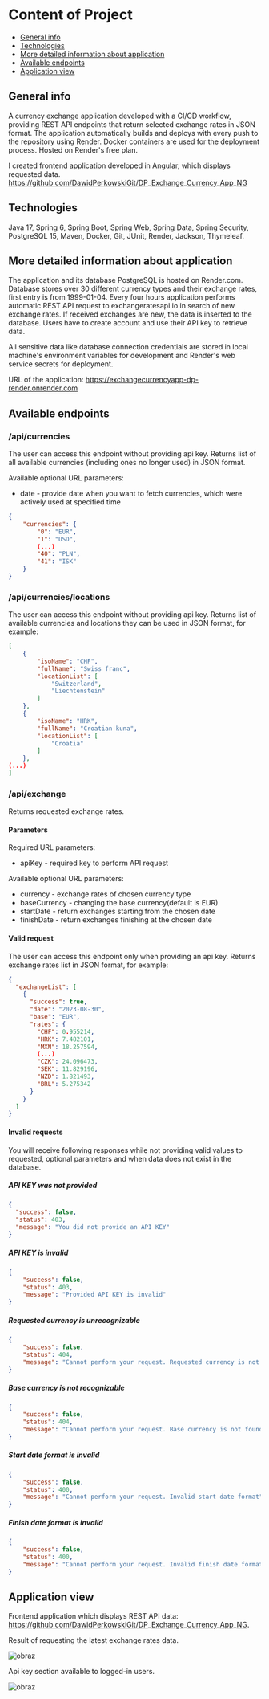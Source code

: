 # Content of Project
* [General info](#general-info)
* [Technologies](#technologies)
* [More detailed information about application](#more-detailed-information-about-application)
* [Available endpoints](#available-endpoints)
* [Application view](#application-view)
## General info
A currency exchange application developed with a CI/CD workflow, providing REST API endpoints that return selected exchange rates in JSON format. The application automatically builds and deploys with every push to the repository using Render. Docker containers are used for the deployment process. Hosted on Render's free plan.

I created frontend application developed in Angular, which displays requested data.  https://github.com/DawidPerkowskiGit/DP_Exchange_Currency_App_NG

## Technologies

Java 17, Spring 6, Spring Boot, Spring Web, Spring Data, Spring Security, PostgreSQL 15, Maven, Docker, Git, JUnit, Render, Jackson, Thymeleaf.

## More detailed information about application

The application and its database PostgreSQL is hosted on Render.com. Database stores over 30 different currency types and their exchange rates, first entry is from 1999-01-04. Every four hours application performs automatic REST API request to exchangeratesapi.io in search of new exchange rates. If received exchanges are new, the data is inserted to the database. Users have to create account and use their API key to retrieve data.

All sensitive data like database connection credentials are stored in local machine's environment variables for development and Render's web service secrets for deployment.

URL of the application: https://exchangecurrencyapp-dp-render.onrender.com

## Available endpoints   

### /api/currencies

The user can access this endpoint without providing api key. Returns list of all available currencies (including ones no longer used) in JSON format.

Available optional URL parameters:
- date - provide date when you want to fetch currencies, which were actively used at specified time

```json
{
    "currencies": {
        "0": "EUR",
        "1": "USD",
        (...)
        "40": "PLN",
        "41": "ISK"
    }
}
```

### /api/currencies/locations

The user can access this endpoint without providing api key. Returns list of available currencies and locations they can be used in JSON format, for example:
```json
[
    {
        "isoName": "CHF",
        "fullName": "Swiss franc",
        "locationList": [
            "Switzerland",
            "Liechtenstein"
        ]
    },
    {
        "isoName": "HRK",
        "fullName": "Croatian kuna",
        "locationList": [
            "Croatia"
        ]
    },
(...)
]
```

### /api/exchange

Returns requested exchange rates.

#### Parameters

Required URL parameters:
- apiKey - required key to perform API request

Available optional URL parameters:
- currency - exchange rates of chosen currency type
- baseCurrency - changing the base currency(default is EUR)
- startDate - return exchanges starting from the chosen date
- finishDate - return exchanges finishing at the chosen date

#### Valid request

The user can access this endpoint only when providing an api key. Returns exchange rates list in JSON format, for example:
```json
{
  "exchangeList": [
    {
      "success": true,
      "date": "2023-08-30",
      "base": "EUR",
      "rates": {
        "CHF": 0.955214,
        "HRK": 7.482101,
        "MXN": 18.257594,
        (...)
        "CZK": 24.096473,
        "SEK": 11.829196,
        "NZD": 1.821493,
        "BRL": 5.275342
      }
    }
  ]
}
```

#### Invalid requests

You will receive following responses while not providing valid values to requested, optional parameters and when data does not exist in the database.

##### API KEY was not provided
```json
{
  "success": false,
  "status": 403,
  "message": "You did not provide an API KEY"
}
```

##### API KEY is invalid
```json
{
    "success": false,
    "status": 403,
    "message": "Provided API KEY is invalid"
}
```

##### Requested currency is unrecognizable
```json
{
    "success": false,
    "status": 404,
    "message": "Cannot perform your request. Requested currency is not found"
}
```

##### Base currency is not recognizable
````json
{
    "success": false,
    "status": 404,
    "message": "Cannot perform your request. Base currency is not found"
}
````

##### Start date format is invalid
```json
{
    "success": false,
    "status": 400,
    "message": "Cannot perform your request. Invalid start date format"
}
```

##### Finish date format is invalid
```json
{
    "success": false,
    "status": 400,
    "message": "Cannot perform your request. Invalid finish date format"
}
```

## Application view

Frontend application which displays REST API data: https://github.com/DawidPerkowskiGit/DP_Exchange_Currency_App_NG.


Result of requesting the latest exchange rates data.

![obraz](https://github.com/DawidPerkowskiGit/ExchangeCurrencyApp_DP/assets/87314459/1e6ca59d-10b7-4080-b04a-9719e8a9ed18)




Api key section available to logged-in users.

![obraz](https://github.com/DawidPerkowskiGit/ExchangeCurrencyApp_DP/assets/87314459/4db0bdc6-087a-438f-9287-867802ea9b58)
